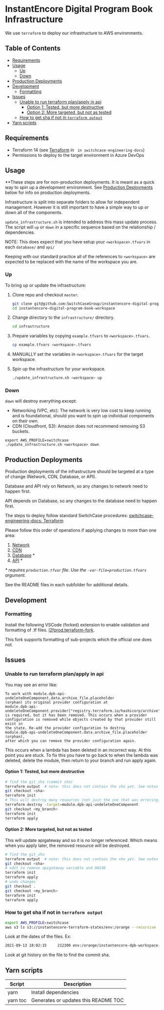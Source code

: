 # InstantEncore Digital Program Book Infrastructure

We use `terraform` to deploy our infrastructure to AWS environments.

## Table of Contents <!-- omit in toc -->

<!-- toc -->

- [Requirements](#requirements)
- [Usage](#usage)
  * [Up](#up)
  * [Down](#down)
- [Production Deployments](#production-deployments)
- [Development](#development)
  * [Formatting](#formatting)
- [Issues](#issues)
  * [Unable to run terraform plan/apply in api](#unable-to-run-terraform-planapply-in-api)
    + [Option 1: Tested, but more destructive](#option-1-tested-but-more-destructive)
    + [Option 2: More targeted, but not as tested](#option-2-more-targeted-but-not-as-tested)
  * [How to get sha if not in `terraform output`](#how-to-get-sha-if-not-in-terraform-output)
- [Yarn scripts](#yarn-scripts)

<!-- tocstop -->

## Requirements

- Terraform 14 (see [Terraform](https://github.com/SwitchCaseGroup/switchcase-engineering-docs/blob/master/docs/environments/terraform/README.md) in ` in switchcase-engineering-docs`)
- Permissions to deploy to the target environment in Azure DevOps

## Usage

\*\*These steps are for non-production deployments. It is meant as a quick way to spin up a development environment. See [Production Deployments](#production-deployments) below for info on production deployments.

Infrastructure is split into separate folders to allow for independent management. However it is still important to have a simple way to up or down all of the components.

`update_infrastructure.sh` is intended to address this mass update process. The script will `up` or `down` in a specific sequence based on the relationship / dependencies.

NOTE: This does expect that you have setup your `<workspace>.tfvars` in each `database/` and `api/`

Keeping with our standard practice all of the references to `<workspace>` are expected to be replaced with the name of the workspace you are.

### Up

To bring up or update the infrastructure:

1. Clone repo and checkout `master`.

   ```bash
   git clone git@github.com:SwitchCaseGroup/instantencore-digital-program-book-workspace.git
   cd instantencore-digital-program-book-workspace
   ```

2. Change directory to the `infrastructure/` directory.

   ```bash
   cd infrastructure
   ```

3. Prepare variables by copying `example.tfvars` to `<workspace>.tfvars`.

   ```bash
   cp example.tfvars <workspace>.tfvars
   ```

4. MANUALLY set the variables in `<workspace>.tfvars` for the target workspace.

5. Spin up the infrastructure for your workspace.

   ```bash
   ./update_infrastructure.sh <workspace> up
   ```

### Down

`down` will destroy everything except:

- Networking (VPC, etc): The network is very low cost to keep running and is foundational, should you want to spin up individual components on their own.
- CDN (Cloudfront, S3): Amazon does not recommend removing S3 buckets.

```
export AWS_PROFILE=switchcase
./update_infrastructure.sh <workspace> down
```

## Production Deployments

Production deployments of the infrastructure should be targeted at a type of change (Network, CDN, Database, or API).

Database and API rely on Network, so any changes to network need to happen first.

API depends on Database, so any changes to the database need to happen first.

The steps to deploy follow standard SwitchCase procedures:
[switchcase-engineering-docs: Terraform](https://github.com/SwitchCaseGroup/switchcase-engineering-docs/blob/master/docs/environments/terraform/README.md)

Please follow this order of operations if applying changes to more than one area:

1. [Network](network)
2. [CDN](cdn)
3. [Database](database) \*
4. [API](api) \*

_\* requires `production.tfvar` file. Use the `-var-file=production.tfvars` argument._

See the README files in each subfolder for additional details.

## Development

### Formatting

Install the following VSCode (forked) extension to enable validation and formatting of .tf files.
[l2fprod.terraform-fork](https://marketplace.visualstudio.com/items?itemName=l2fprod.terraform-fork).

This fork supports formatting of sub-projects which the official one does not.

## Issues

### Unable to run terraform plan/apply in api

You may see an error like:

```
To work with module.dpb-api-undeleteOneComponent.data.archive_file.placeholder
(orphan) its original provider configuration at
module.dpb-api-undeleteOneComponent.provider["registry.terraform.io/hashicorp/archive"]
is required, but it has been removed. This occurs when a provider
configuration is removed while objects created by that provider still exist in
the state. Re-add the provider configuration to destroy
module.dpb-api-undeleteOneComponent.data.archive_file.placeholder (orphan),
after which you can remove the provider configuration again.
```

This occurs when a lambda has been deleted in an incorrect way. At this point you are stuck. To fix this you have to go back to when the lambda was deleted, delete the module, then return to your branch and run apply again.

#### Option 1: Tested, but more destructive

```bash
# find the git_sha (commit sha)
terraform output  # note: this does not contain the sha yet. See notes below for how to get sha.
git checkout <sha>
terraform init
# This will destroy many resources (not just the one that was erroring). The necessary resoures will be re-added when you run terraform apply.
terraform destroy -target=module.dpb-api-undeleteOneComponent
git checkout <my_branch>
terraform init
terraform apply
```

#### Option 2: More targeted, but not as tested

This will update apigateway and so it is no longer referenced. Which means when you apply later, the removed resource will be destroyed.

```bash
# find the git_sha
terraform output  # note: this does not contain the sha yet. See notes below for how to get sha.
git checkout <sha>
# edit to remove apigateway variable and OAS30
terraform init
terraform apply
# undo changes
git checkout .
git checkout <my_branch>
terraform init
terraform apply
```

### How to get sha if not in `terraform output`

```bash
export AWS_PROFILE=switchcase
aws s3 ls s3://instantencore-terraform-states/env:/orange --recursive
```

Look at the dates of the files. Ex:

```bash
2021-09-13 18:02:15     212300 env:/orange/instantencore-dpb-workspace-api.tfstate
```

Look at git history on the file to find the commit sha.

## Yarn scripts

| Script   | Description                          |
| -------- | ------------------------------------ |
| yarn     | Install dependencies                 |
| yarn toc | Generates or updates this README TOC |
